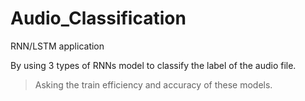 # Audio_Classification
RNN/LSTM application


By using 3 types of RNNs model to classify the label of the audio file.

> Asking the train efficiency and accuracy of these models.
